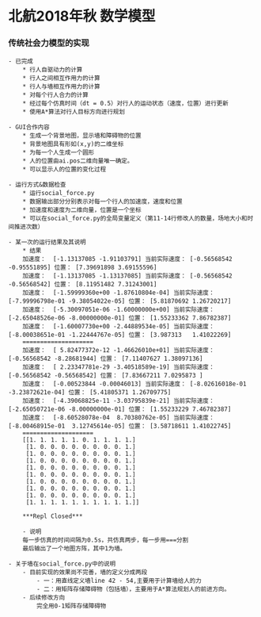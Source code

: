 # 北航2018年秋 数学模型
### 传统社会力模型的实现
	- 已完成
		* 行人自驱动力的计算
		* 行人之间相互作用力的计算
		* 行人与墙相互作用力的计算
		* 对每个行人合力的计算
		* 经过每个仿真时间（dt = 0.5）对行人的运动状态（速度，位置）进行更新
		* 使用A*算法对行人目标方向进行规划

	- GUI合作内容
		* 生成一个背景地图，显示墙和障碍物的位置
		* 背景地图具有形如(x,y)的二维坐标
		* 为每一个人生成一个圆形
		* 人的位置由ai.pos二维向量唯一确定。
		* 可以显示人的位置的变化过程

	- 运行方式&数据检查
		* 运行social_force.py
		* 数据输出部分分别表示对每一个行人的加速度，速度和位置
		* 加速度和速度为二维向量，位置是一个坐标
		* 可以在social_force.py的全局变量定义（第11-14行修改人的数量，场地大小和时间推进次数）

	- 某一次的运行结果及其说明
		* 结果
		加速度：  [-1.13137085 -1.91103791] 当前实际速度： [-0.56568542 -0.95551895] 位置： [7.39691898 3.69155596]
		加速度：  [-1.13137085 -1.13137085] 当前实际速度： [-0.56568542 -0.56568542] 位置： [8.11951482 7.31243001]
		加速度：  [-1.59999360e+00 -1.87610804e-04] 当前实际速度： [-7.99996798e-01 -9.38054022e-05] 位置： [5.81870692 1.26720217]
		加速度：  [-5.30097051e-06 -1.60000000e+00] 当前实际速度： [-2.65048526e-06 -8.00000000e-01] 位置： [1.55233362 7.86782387]
		加速度：  [-1.60007730e+00 -2.44889534e-05] 当前实际速度： [-8.00038651e-01 -1.22444767e-05] 位置： [3.987313   1.41022269]
		====================
		加速度：  [ 5.82477372e-12 -1.46626010e+01] 当前实际速度： [-0.56568542 -8.28681944] 位置： [7.11407627 1.38097136]
		加速度：  [ 2.23347781e-29 -3.40518589e-19] 当前实际速度： [-0.56568542 -0.56568542] 位置： [7.83667211 7.0295873 ]
		加速度：  [-0.00523844 -0.00046013] 当前实际速度： [-8.02616018e-01 -3.23872621e-04] 位置： [5.41805371 1.26709775]
		加速度：  [-4.39068825e-11 -3.03795839e-21] 当前实际速度： [-2.65050721e-06 -8.00000000e-01] 位置： [1.55233229 7.46782387]
		加速度：  [-8.60528078e-04  8.70380762e-05] 当前实际速度： [-8.00468915e-01  3.12745614e-05] 位置： [3.58718611 1.41022745]
		====================
		[[1. 1. 1. 1. 1. 0. 1. 1. 1. 1.]
		 [1. 0. 0. 0. 0. 0. 0. 0. 0. 1.]
		 [1. 0. 0. 0. 0. 0. 0. 0. 0. 1.]
		 [1. 0. 0. 0. 0. 0. 0. 0. 0. 1.]
		 [1. 0. 0. 0. 0. 0. 0. 0. 0. 1.]
		 [1. 0. 0. 0. 0. 0. 0. 0. 0. 1.]
		 [1. 0. 0. 0. 0. 0. 0. 0. 0. 1.]
		 [1. 0. 0. 0. 0. 0. 0. 0. 0. 1.]
		 [1. 0. 0. 0. 0. 0. 0. 0. 0. 1.]
		 [1. 1. 1. 1. 1. 1. 1. 1. 1. 1.]]

		***Repl Closed***

		- 说明
		每一步仿真的时间间隔为0.5s，共仿真两步，每一步用===分割
		最后输出了一个地图方阵，其中1为墙。

	- 关于墙在social_force.py中的说明
		- 目前实现的效果尚不完善，墙的定义分成两段
			- 一：用直线定义墙line 42 - 54,主要用于计算墙给人的力
			- 二：用矩阵存储障碍物（包括墙），主要用于A*算法规划人的前进方向。
		- 后续修改方向
			完全用0-1矩阵存储障碍物

